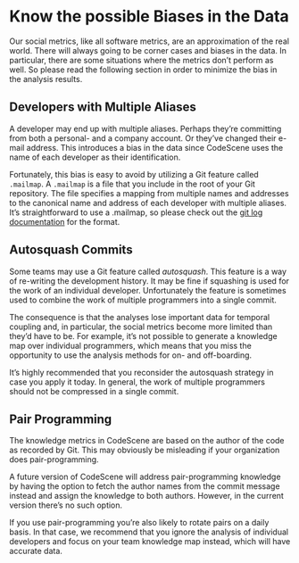 # Know the possible Biases in the Data

Our social metrics, like all software metrics, are an approximation of
the real world. There will always going to be corner cases and biases in the
data. In particular, there are some situations where the metrics don’t
perform as well. So please read the following section in order to
minimize the bias in the analysis results.

## Developers with Multiple Aliases

A developer may end up with multiple aliases. Perhaps they’re committing
from both a personal- and a company account. Or they’ve changed their
e-mail address. This introduces a bias in the data since CodeScene uses the name of each developer as their identification.

Fortunately, this bias is easy to avoid by utilizing a Git feature
called `.mailmap`. A `.mailmap` is a file that you include in the root of
your Git repository. The file specifies a mapping from multiple names and
addresses to the canonical name and address of each developer with multiple
aliases. It’s straightforward to use a .mailmap, so please check out the [git
log documentation](https://git-scm.com/docs/git-shortlog) for the format.

## Autosquash Commits

Some teams may use a Git feature called *autosquash*. This feature is a
way of re-writing the development history. It may be fine if squashing
is used for the work of an individual developer. Unfortunately the
feature is sometimes used to combine the work of multiple programmers
into a single commit.

The consequence is that the analyses lose important data for temporal
coupling and, in particular, the social metrics become more limited than
they’d have to be. For example, it’s not possible to generate a
knowledge map over individual programmers, which means that you miss the
opportunity to use the analysis methods for on- and off-boarding.

It’s highly recommended that you reconsider the autosquash strategy in
case you apply it today. In general, the work of multiple programmers
should not be compressed in a single commit.

## Pair Programming

The knowledge metrics in CodeScene are based on the author of
the code as recorded by Git. This may obviously be misleading if your
organization does pair-programming.

A future version of CodeScene will address pair-programming
knowledge by having the option to fetch the author names from the commit
message instead and assign the knowledge to both authors. However, in
the current version there’s no such option.

If you use pair-programming you’re also likely to rotate pairs on a
daily basis. In that case, we recommend that you ignore the analysis of
individual developers and focus on your team knowledge map instead,
which will have accurate data.
